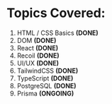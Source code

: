 # Topics Covered:
1. HTML / CSS Basics **(DONE)**
2. DOM **(DONE)**
3. React **(DONE)**
4. Recoil **(DONE)**
5. UI/UX **(DONE)**
6. TailwindCSS **(DONE)**
7. TypeScript **(DONE)**
8. PostgreSQL **(DONE)**
9. Prisma **(ONGOING)**
